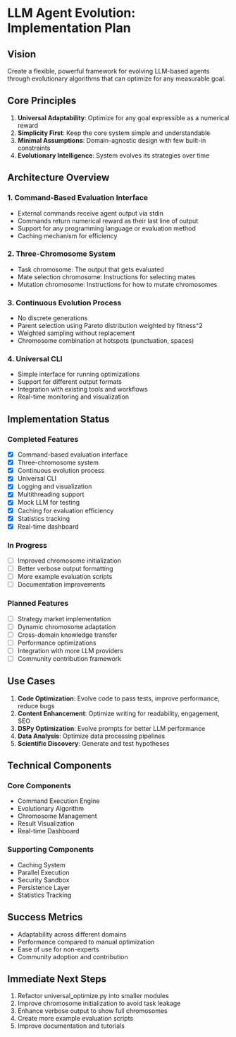 # LLM Agent Evolution: Implementation Plan

## Vision
Create a flexible, powerful framework for evolving LLM-based agents through evolutionary algorithms that can optimize for any measurable goal.

## Core Principles
1. **Universal Adaptability**: Optimize for any goal expressible as a numerical reward
2. **Simplicity First**: Keep the core system simple and understandable
3. **Minimal Assumptions**: Domain-agnostic design with few built-in constraints
4. **Evolutionary Intelligence**: System evolves its strategies over time

## Architecture Overview

### 1. Command-Based Evaluation Interface
- External commands receive agent output via stdin
- Commands return numerical reward as their last line of output
- Support for any programming language or evaluation method
- Caching mechanism for efficiency

### 2. Three-Chromosome System
- Task chromosome: The output that gets evaluated
- Mate selection chromosome: Instructions for selecting mates
- Mutation chromosome: Instructions for how to mutate chromosomes

### 3. Continuous Evolution Process
- No discrete generations
- Parent selection using Pareto distribution weighted by fitness^2
- Weighted sampling without replacement
- Chromosome combination at hotspots (punctuation, spaces)

### 4. Universal CLI
- Simple interface for running optimizations
- Support for different output formats
- Integration with existing tools and workflows
- Real-time monitoring and visualization

## Implementation Status

### Completed Features
- [x] Command-based evaluation interface
- [x] Three-chromosome system
- [x] Continuous evolution process
- [x] Universal CLI
- [x] Logging and visualization
- [x] Multithreading support
- [x] Mock LLM for testing
- [x] Caching for evaluation efficiency
- [x] Statistics tracking
- [x] Real-time dashboard

### In Progress
- [ ] Improved chromosome initialization
- [ ] Better verbose output formatting
- [ ] More example evaluation scripts
- [ ] Documentation improvements

### Planned Features
- [ ] Strategy market implementation
- [ ] Dynamic chromosome adaptation
- [ ] Cross-domain knowledge transfer
- [ ] Performance optimizations
- [ ] Integration with more LLM providers
- [ ] Community contribution framework

## Use Cases
1. **Code Optimization**: Evolve code to pass tests, improve performance, reduce bugs
2. **Content Enhancement**: Optimize writing for readability, engagement, SEO
3. **DSPy Optimization**: Evolve prompts for better LLM performance
4. **Data Analysis**: Optimize data processing pipelines
5. **Scientific Discovery**: Generate and test hypotheses

## Technical Components

### Core Components
- Command Execution Engine
- Evolutionary Algorithm
- Chromosome Management
- Result Visualization
- Real-time Dashboard

### Supporting Components
- Caching System
- Parallel Execution
- Security Sandbox
- Persistence Layer
- Statistics Tracking

## Success Metrics
- Adaptability across different domains
- Performance compared to manual optimization
- Ease of use for non-experts
- Community adoption and contribution

## Immediate Next Steps
1. Refactor universal_optimize.py into smaller modules
2. Improve chromosome initialization to avoid task leakage
3. Enhance verbose output to show full chromosomes
4. Create more example evaluation scripts
5. Improve documentation and tutorials
